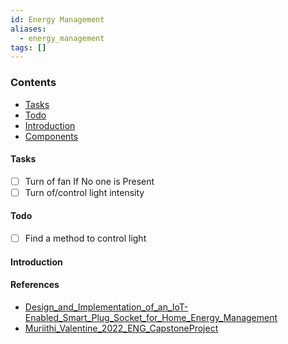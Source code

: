 ```yaml
---
id: Energy Management
aliases:
  - energy_management
tags: []
---
```



<!-- 2024-03-29 -->

### Contents
- [Tasks](#tasks)
- [Todo](#Todo)
- [Introduction](#introduction)
- [Components](#Components)
#### Tasks
- [ ] Turn of fan If No one is Present
- [ ] Turn of/control light intensity 

#### Todo
- [ ] Find a method to control light 




#### Introduction


#### References
- [Design_and_Implementation_of_an_IoT-Enabled_Smart_Plug_Socket_for_Home_Energy_Management](Design_and_Implementation_of_an_IoT-Enabled_Smart_Plug_Socket_for_Home_Energy_Management.pdf)
- [Muriithi_Valentine_2022_ENG_CapstoneProject](Muriithi_Valentine_2022_ENG_CapstoneProject.pdf)





